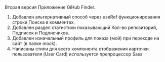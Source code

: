 Вторая версия Приложение GiHub Finder. 
1) Добавлен альтернативный способ через useRef функционирования строки Поиска в комментах.
2) Добавлен раздел статистики показывающий Кол-во репозиторий, Подписок и Подписчиков.
3) Добавлен изначальный профиль для показа (мой) при переходе на сайт (в папке mock).
4) Написаны стили для всего компонента отображения карточки пользователя (User Card) используется препроцессор Sass
